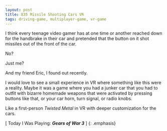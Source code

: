 ```yaml
---
layout: post
title: 835 Missile Shooting Cars VR
tags: driving-game, multiplayer-game, vr-game
---
```

I think every teenage video gamer has at one time or another reached down for the handbrake in their car and pretended that the button on it shot missiles out of the front of the car.  

No?

Just me?

And my friend Eric, I found out recently.

I would love to see a small experience in VR where something like this were a reality.  Maybe it was a game where you had a junker car that you had to outfit with bizarre homemade weapons that were activated by pressing buttons like that, or your car horn, turn signal, or radio knobs.

Like a first-person *Twisted Metal* in VR with deeper customization for the cars.

[ Today I Was Playing: ***Gears of War 3*** ]
{: .emphasis}

